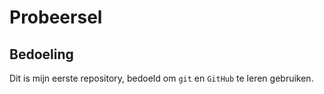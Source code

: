 # Probeersel
## Bedoeling
Dit is mijn eerste repository, bedoeld om `git` en `GitHub` te leren gebruiken.

